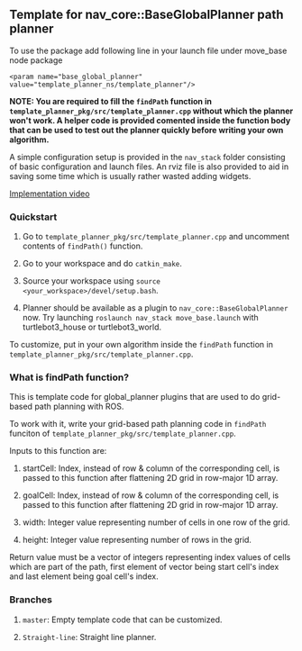 ## Template for nav\_core::BaseGlobalPlanner path planner

To use the package add following line in your launch file under move\_base node package

`<param name="base_global_planner" value="template_planner_ns/template_planner"/>`

**NOTE: You are required to fill the `findPath` function in `template_planner_pkg/src/template_planner.cpp` without which the planner won't work. A helper code is provided comented inside the function body that can be used to test out the planner quickly before writing your own algorithm.**

A simple configuration setup is provided in the `nav_stack` folder consisting of basic configuration and launch files. An rviz file is also provided to aid in saving some time which is usually rather wasted adding widgets.

[Implementation video](https://youtu.be/PxI2eISoebc)

### Quickstart

1. Go to `template_planner_pkg/src/template_planner.cpp` and uncomment contents of `findPath()` function.

2. Go to your workspace and do `catkin_make`.

3. Source your workspace using `source <your_workspace>/devel/setup.bash`.

4. Planner should be available as a plugin to `nav_core::BaseGlobalPlanner` now. Try launching `roslaunch nav_stack move_base.launch` with turtlebot3\_house or turtlebot3\_world.

To customize, put in your own algorithm inside the `findPath` function in `template_planner_pkg/src/template_planner.cpp`.

### What is findPath function?

This is template code for global\_planner plugins that are used to do grid-based path planning with ROS.

To work with it, write your grid-based path planning code in `findPath` funciton of `template_planner_pkg/src/template_planner.cpp`. 

Inputs to this function are:

1. startCell: Index, instead of row & column of the corresponding cell, is passed to this function after flattening 2D grid in row-major 1D array.

2. goalCell: Index, instead of row & column of the corresponding cell, is passed to this function after flattening 2D grid in row-major 1D array.

3. width: Integer value representing number of cells in one row of the grid.

4. height: Integer value representing number of rows in the grid.

Return value must be a vector of integers representing index values of cells which are part of the path, first element of vector being start cell's index and last element being goal cell's index.

### Branches

1. `master`: Empty template code that can be customized.

2. `Straight-line`: Straight line planner.

